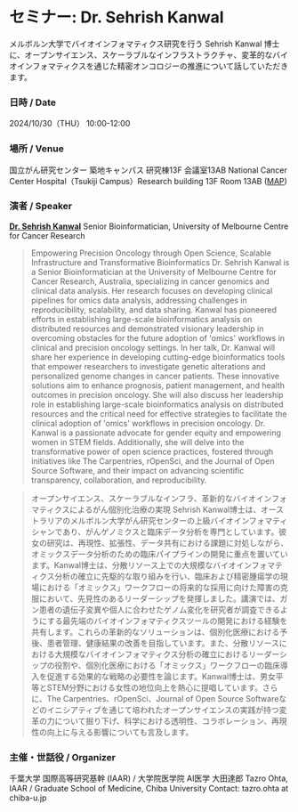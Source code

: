 # セミナー: Dr. Sehrish Kanwal

メルボルン大学でバイオインフォマティクス研究を行う Sehrish Kanwal 博士に、オープンサイエンス、スケーラブルなインフラストラクチャ、変革的なバイオインフォマティクスを通じた精密オンコロジーの推進について話していただきます。

### 日時 / Date

2024/10/30（THU） 10:00-12:00

### 場所 / Venue

国立がん研究センター 築地キャンパス 研究棟13F 会議室13AB
National Cancer Center Hospital（Tsukiji Campus）Research building 13F Room 13AB
([MAP](https://www.ncc.go.jp/jp/about/access/tsukiji.html))

### 演者 / Speaker

**[Dr. Sehrish Kanwal](https://findanexpert.unimelb.edu.au/profile/685501-sehrish-kanwal)**
Senior Bioinformatician, University of Melbourne Centre for Cancer Research

> Empowering Precision Oncology through Open Science, Scalable Infrastructure and Transformative Bioinformatics
> Dr. Sehrish Kanwal is a Senior Bioinformatician at the University of Melbourne Centre for Cancer Research, Australia, specializing in cancer genomics and clinical data analysis. Her research focuses on developing clinical pipelines for omics data analysis, addressing challenges in reproducibility, scalability, and data sharing. Kanwal has pioneered efforts in establishing large-scale bioinformatics analysis on distributed resources and demonstrated visionary leadership in overcoming obstacles for the future adoption of 'omics' workflows in clinical and precision oncology settings. In her talk, Dr. Kanwal will share her experience in developing cutting-edge bioinformatics tools that empower researchers to investigate genetic alterations and personalized genome changes in cancer patients. These innovative solutions aim to enhance prognosis, patient management, and health outcomes in precision oncology. She will also discuss her leadership role in establishing large-scale bioinformatics analysis on distributed resources and the critical need for effective strategies to facilitate the clinical adoption of 'omics' workflows in precision oncology. Dr. Kanwal is a passionate advocate for gender equity and empowering women in STEM fields. Additionally, she will delve into the transformative power of open science practices, fostered through initiatives like The Carpentries, rOpenSci, and the Journal of Open Source Software, and their impact on advancing scientific transparency, collaboration, and reproducibility.

> オープンサイエンス、スケーラブルなインフラ、革新的なバイオインフォマティクスによるがん個別化治療の実現
> Sehrish Kanwal博士は、オーストラリアのメルボルン大学がん研究センターの上級バイオインフォマティシャンであり、がんゲノミクスと臨床データ分析を専門としています。彼女の研究は、再現性、拡張性、データ共有における課題に対処しながら、オミックスデータ分析のための臨床パイプラインの開発に重点を置いています。Kanwal博士は、分散リソース上での大規模なバイオインフォマティクス分析の確立に先駆的な取り組みを行い、臨床および精密腫瘍学の現場における「オミックス」ワークフローの将来的な採用に向けた障害の克服において、先見性のあるリーダーシップを発揮しました。講演では、ガン患者の遺伝子変異や個人に合わせたゲノム変化を研究者が調査できるようにする最先端のバイオインフォマティクスツールの開発における経験を共有します。これらの革新的なソリューションは、個別化医療における予後、患者管理、健康結果の改善を目指しています。また、分散リソースにおける大規模なバイオインフォマティクス分析の確立におけるリーダーシップの役割や、個別化医療における「オミックス」ワークフローの臨床導入を促進する効果的な戦略の必要性を論じます。Kanwal博士は、男女平等とSTEM分野における女性の地位向上を熱心に提唱しています。さらに、The Carpentries、rOpenSci、Journal of Open Source Softwareなどのイニシアティブを通じて培われたオープンサイエンスの実践が持つ変革の力について掘り下げ、科学における透明性、コラボレーション、再現性の向上に与える影響についても言及します。

### 主催・世話役 / Organizer

千葉大学 国際高等研究基幹 (IAAR) / 大学院医学院 AI医学 大田達郎
Tazro Ohta, IAAR / Graduate School of Medicine, Chiba University
Contact: tazro.ohta at chiba-u.jp

<script>
document.addEventListener("DOMContentLoaded", function() {
    // Select the specific <h1> element with the <a> tag containing the link to "https://medhackathon.github.io/2025/"
    var elementToRemove = document.querySelector('h1 a[href="https://pitagora-network.org/events/"]');
    if (elementToRemove) {
        var parent = elementToRemove.closest('h1'); // Find the closest <h1> ancestor
        if (parent) {
            parent.remove(); // Remove the <h1> element
        }
    }
});
</script>
